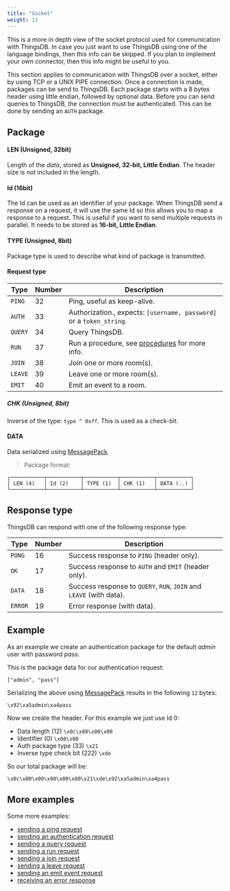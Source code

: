 ```yaml
---
title: "Socket"
weight: 13
---
```


This is a more in depth view of the socket protocol used for communication with ThingsDB.
In case you just want to use ThingsDB using one of the language bindings, then this
info can be skipped. If you plan to implement your own connector, then this info might
be useful to you.

This section applies to communication with ThingsDB over a socket, either by using TCP or a UNIX PIPE connection.
Once a connection is made, packages can be send to ThingsDB. Each package starts
with a 8 bytes header using little endian, followed by optional data. Before you can
send queries to ThingsDB, the connection must be authenticated. This can be done by
sending an `AUTH` package.

## Package

#### LEN (Unsigned, 32bit)

Length of the *data*, stored as **Unsigned, 32-bit, Little Endian**. The header size is *not* included in the length.

#### Id (16bit)

The Id can be used as an identifier of your package. When ThingsDB send a response
on a request, it will use the same Id so this allows you to map a response to a
request. This is useful if you want to send multiple requests in parallel.
It needs to be stored as **16-bit, Little Endian**.

#### TYPE (Unsigned, 8bit)

Package type is used to describe what kind of package is transmitted.

#### Request type

Type      | Number | Description
----------| -----| -----------
`PING`    | 32 | Ping, useful as keep-alive.
`AUTH`    | 33 | Authorization., expects: `[username, password]` or a `token_string`.
`QUERY`   | 34 | Query ThingsDB.
`RUN`     | 37 | Run a procedure, see [procedures](../../procedures-api) for more info.
`JOIN`    | 38 | Join one or more room(s).
`LEAVE`   | 39 | Leave one or more room(s).
`EMIT`    | 40 | Emit an event to a room.

##### CHK (Unsigned, 8bit)

Inverse of the type: `type ^ 0xff`. This is used as a check-bit.

#### DATA

Data serialized using [MessagePack](https://msgpack.org).

> Package format:

```none
┌───────────┬───────────┬───────────┬───────────┬───────────┐
│ LEN (4)   │ Id (2)    │ TYPE (1)  │ CHK (1)   │ DATA (..) │
└───────────┴───────────┴───────────┴───────────┴───────────┘
```

## Response type

ThingsDB can respond with one of the following response type:

Type | Number | Description
--------| -----| -----------
`PONG`  | 16 | Success response to `PING` (header only).
`OK`    | 17 | Success response to `AUTH` and `EMIT` (header only).
`DATA`  | 18 | Success response to `QUERY`, `RUN`, `JOIN` and `LEAVE` (with data).
`ERROR` | 19 | Error response (with data).

## Example

As an example we create an authentication package for the default *admin* user with password *pass*.

This is the package data for our authentication request:

`["admin", "pass"]`

Serializing the above using [MessagePack](https://msgpack.org) results in the following `12` bytes:

`\x92\xa5admin\xa4pass`

Now we create the header. For this example we just use Id 0:

- Data length (12) `\x0c\x00\x00\x00`
- Identifier (0) `\x00\x00`
- Auth package type (33) `\x21`
- Inverse type check bit (222) `\xde`

So our total package will be:

`\x0c\x00\x00\x00\x00\x00\x21\xde\x92\xa5admin\xa4pass`

## More examples

Some more examples:

- [sending a ping request](./ping)
- [sending an authentication request](./auth)
- [sending a query request](./query)
- [sending a run request](./run)
- [sending a join request](./join)
- [sending a leave request](./leave)
- [sending an emit event request](./emit)
- [receiving an error response](./error-response)
